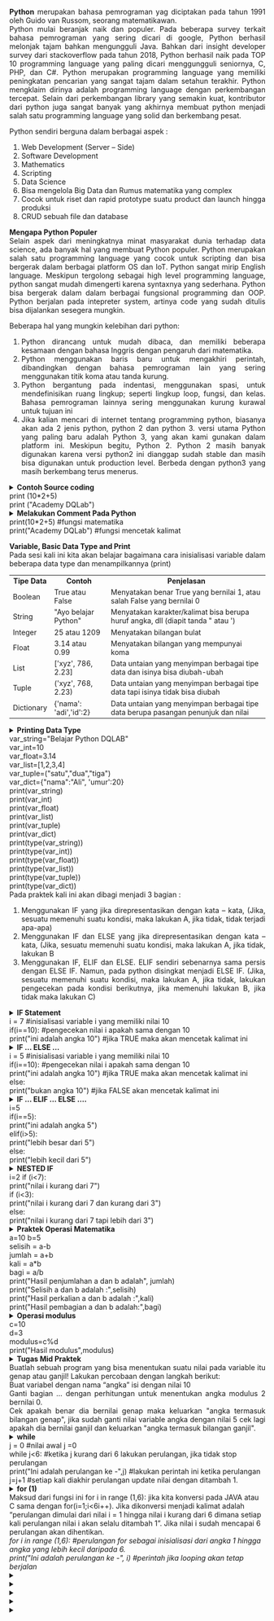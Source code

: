 <p align="justify"><b>Python</b> merupakan bahasa pemrograman yag diciptakan pada tahun 1991 oleh Guido van Russom, seorang matematikawan.</br>Python mulai beranjak naik dan populer. Pada beberapa survey terkait bahasa pemrograman yang sering dicari di google, Python berhasil melonjak tajam bahkan mengungguli Java. Bahkan dari insight developer survey dari stackoverflow pada tahun 2018, Python berhasil naik pada TOP 10 programming language yang paling dicari menggungguli seniornya, C, PHP, dan C#. Python merupakan programming language yang memiliki peningkatan pencarian yang sangat tajam dalam setahun terakhir. Python mengklaim dirinya adalah programming language dengan perkembangan tercepat. Selain dari perkembangan library yang semakin kuat, kontributor dari python juga sangat banyak yang akhirnya membuat python menjadi salah satu programming language yang solid dan berkembang pesat.</p>
Python sendiri berguna dalam berbagai aspek :
<ol align="justify"><li>Web Development (Server – Side)</li>
<li>Software Development</li>
<li>Mathematics</li>
<li>Scripting</li>
<li>Data Science</li>
<li>Bisa mengelola Big Data dan Rumus matematika yang complex</li>
<li>Cocok untuk riset dan rapid prototype suatu product dan launch hingga produksi</li>
<li>CRUD sebuah file dan database</li></ol>
<p align="justify"><b>Mengapa Python Populer</b></br>
Selain aspek dari meningkatnya minat masyarakat dunia terhadap data science, ada banyak hal yang membuat Python populer. Python merupakan salah satu programming language yang cocok untuk scripting dan bisa bergerak dalam berbagai platform OS dan IoT. Python sangat mirip English language. Meskipun tergolong sebagai high level programming language, python sangat mudah dimengerti karena syntaxnya yang sederhana. Python bisa bergerak dalam dalam berbagai fungsional programming dan OOP.  Python berjalan pada intepreter system, artinya code yang sudah ditulis bisa dijalankan sesegera mungkin.</p>
Beberapa hal yang mungkin kelebihan dari python:<ol align="justify"><li>Python dirancang untuk mudah dibaca, dan memiliki beberapa kesamaan dengan bahasa Inggris dengan pengaruh dari matematika.</li>
<li>Python menggunakan baris baru untuk mengakhiri perintah, dibandingkan dengan bahasa pemrograman lain yang sering menggunakan titik koma atau tanda kurung.</li>
<li>Python bergantung pada indentasi, menggunakan spasi, untuk mendefinisikan ruang lingkup; seperti lingkup loop, fungsi, dan kelas. Bahasa pemrograman lainnya sering menggunakan kurung kurawal untuk tujuan ini</li>
<li>Jika kalian mencari di internet tentang programming python, biasanya akan ada 2 jenis python, python 2 dan python 3. versi utama Python yang paling baru adalah Python 3, yang akan kami gunakan dalam platform ini. Meskipun begitu, Python 2. Python 2 masih banyak digunakan karena versi python2 ini dianggap sudah stable dan masih bisa digunakan untuk production level. Berbeda dengan python3 yang masih berkembang terus menerus.</li></ol>

<details> <summary><b>Contoh Source coding </b></br>print (10*2+5)</br>
print ("Academy DQLab")
  </summary><table><i>25</br>
Academy DQLab</i></table></details>

<details> <summary><b>Melakukan Comment Pada Python</b></br>print(10*2+5) #fungsi matematika</br>
print("Academy DQLab") #fungsi mencetak kalimat
</summary><table><i>25</br>
Academy DQLab</i></table></details>

<p align="justify"><b>Variable, Basic Data Type and Print</b></br>Pada sesi kali ini kita akan belajar bagaimana cara inisialisasi variable dalam beberapa data type dan menampilkannya (print)</br><table><tr align="center">
  <td><b>Tipe Data</b></td><td><b>Contoh</b></td><td><b>Penjelasan</b></td></tr>
<tr><td>Boolean</td><td>True atau False</td><td>Menyatakan benar True yang bernilai 1, atau salah False yang bernilai 0</td></tr>
<tr><td>String</td><td>	"Ayo belajar Python"</td><td>Menyatakan karakter/kalimat bisa berupa huruf angka, dll (diapit tanda " atau ')</td></tr>
<tr><td>Integer</td><td>25 atau 1209</td><td>Menyatakan bilangan bulat</td></tr>
<tr><td>Float</td><td>3.14 atau 0.99</td><td>Menyatakan bilangan yang mempunyai koma</td></tr>
<tr><td>List</td><td>		['xyz', 786, 2.23]</td><td>Data untaian yang menyimpan berbagai tipe data dan isinya bisa diubah-ubah</td></tr>
<tr><td>Tuple</td><td>('xyz', 768, 2.23)</td><td>Data untaian yang menyimpan berbagai tipe data tapi isinya tidak bisa diubah</td></tr>
<tr><td>Dictionary</td><td>{'nama': 'adi','id':2}</td><td>Data untaian yang menyimpan berbagai tipe data berupa pasangan penunjuk dan nilai</td></tr>
</table>
<details> <summary><b>Printing Data Type</b></br>var_string="Belajar Python DQLAB"</br>
var_int=10</br>
var_float=3.14</br>
var_list=[1,2,3,4]</br>
var_tuple=("satu","dua","tiga")</br>
var_dict={"nama":"Ali", 'umur':20}</br>
print(var_string)</br>
print(var_int)</br>
print(var_float)</br>
print(var_list)</br>
print(var_tuple)</br>
print(var_dict)	</br>
print(type(var_string))</br>
print(type(var_int))</br>
print(type(var_float))</br>
print(type(var_list))</br>
print(type(var_tuple))</br>
print(type(var_dict))
</summary><table><img src="https://github.com/yenysyafitry/Python-Fundamental-for-Data-Science//blob/main/Screenshot_1.jpg"></table></details>
Pada praktek kali ini akan dibagi menjadi 3 bagian :<ol align="justify"><li>Menggunakan IF yang jika direpresentasikan dengan kata – kata, (Jika, sesuatu memenuhi suatu kondisi, maka lakukan A, jika tidak, tidak terjadi apa-apa)</li>
<li>Menggunakan IF dan ELSE yang jika direpresentasikan dengan kata – kata, (Jika, sesuatu memenuhi suatu kondisi, maka lakukan A, jika tidak, lakukan B </li>
<li>Menggunakan IF, ELIF dan ELSE. ELIF sendiri sebenarnya sama persis dengan ELSE IF. Namun, pada python disingkat menjadi ELSE IF. (Jika, sesuatu memenuhi suatu kondisi, maka lakukan A, jika tidak, lakukan pengecekan pada kondisi berikutnya, jika memenuhi lakukan B, jika tidak maka lakukan C)</li></ol>

<details> <summary><b>IF Statement</b></br>i = 7 #inisialisasi variable i yang memiliki nilai 10</br>
if(i==10): #pengecekan nilai i apakah sama dengan 10</br>
    print("ini adalah angka 10") #jika TRUE maka akan mencetak kalimat ini	
</summary><table><i>Karena nilai 7 tidak memenuhi syarat kondisi dalam IF. Karena tidak ada kelanjutan perintah maka program dihentikan dan tidak mengeluarkan hasil apapun.</i></table></details>

<details> <summary><b>IF … ELSE …</b></br>i = 5 #inisialisasi variable i yang memiliki nilai 10</br>
if(i==10): #pengecekan nilai i apakah sama dengan 10</br>
    print("ini adalah angka 10") #jika TRUE maka akan mencetak kalimat ini</br>
else:</br>
    print("bukan angka 10") #jika FALSE akan mencetak kalimat ini
</summary><table align="justify"><i>bukan angka 10 </i> </br>Penjelasan: Nilai variable adalah 5. Pada kondisi pertama variable i tidak memenuhi. Maka dari output yang diberikan adalah perintah pada else yang merupakan hasil apabila pengecekan pertama tidak sesuai.</table></details>

<details> <summary><b>IF … ELIF … ELSE ….</b></br>i=5 </br>
if(i==5):</br>
     print("ini adalah angka 5")</br>
elif(i>5):</br>
     print("lebih besar dari 5")</br>
else:</br>
     print("lebih kecil dari 5")
</summary><table align="justify"><i>Output : </br>ini adalah angka 5</i></br>Penjelasan : Nilai variable i tidak memenuhi dari kondisi pertama dimana ditanyakan apakah nilai i sama dengan 5. Lalu masuk pada pengecekan kedua variable i juga tidak memenuhi. Maka dari itu langsung masuk pada perintah ketiga karena kedua pengecekan awal tidak memenuhi.</table></details>

<details> <summary><b>NESTED IF</b></br>i=2
if (i<7):</br>
print("nilai i kurang dari 7")</br>
if (i<3):</br>
print("nilai i kurang dari 7 dan kurang dari 3")</br>
else:</br>
print("nilai i kurang dari 7 tapi lebih dari 3")
</summary><table>Pengecekan bertingkat ini kerap disebut sebagai nested IF.</table></details>

<details> <summary><b>Praktek Operasi Matematika</b></br>a=10
b=5</br>
selisih = a-b</br>
jumlah = a+b</br>
kali = a*b</br>
bagi = a/b</br>
print("Hasil penjumlahan a dan b adalah", jumlah)</br>
print("Selisih a dan b adalah :",selisih)</br>
print("Hasil perkalian a dan b adalah :",kali)</br>
print("Hasil pembagian a dan b adalah:",bagi)				
</summary><table><i>Output : </br>Hasil penjumlahan a dan b adalah 15</br>
Selisih a dan b adalah : 5</br>
Hasil perkalian a dan b adalah : 50</br>
Hasil pembagian a dan b adalah: 2.0</i></table></details>

<details> <summary><b>Operasi modulus</b></br>c=10</br>
d=3</br>
modulus=c%d</br>
print("Hasil modulus",modulus)
</summary><table align="justify"><i>Output : </br>Hasil modulus 1</i></br>Kenapa bisa seperti itu? Prinsip modulus adalah dasarnya sebuah pembagian. Jika pembagi tidak bisa membagi habis angka yang dibagi maka. Fungsi modulus akan membagi hingga mendekati nilai yang dibagi namun tidak melebihi. Selisih dari angka yang mendekati dan angka yang dibagi nanti merupakan hasil modulus. Jika bisa dibagi habis seperti kasus pertama 10/5 maka modulus akan mengembalikan nilai 0.</table></details>

<details> <summary align="justify"><b>Tugas Mid Praktek</b></br>Buatlah sebuah program yang bisa menentukan suatu nilai pada variable itu genap atau ganjil! Lakukan percobaan dengan langkah berikut:</br>
Buat variabel dengan nama “angka” isi dengan nilai 10</br>
Ganti bagian … dengan perhitungan untuk menentukan angka modulus 2 bernilai 0.</br>
Cek apakah benar dia bernilai genap maka keluarkan "angka termasuk bilangan genap", jika sudah ganti nilai variable angka dengan nilai 5 cek lagi apakah dia bernilai ganjil dan keluarkan "angka termasuk bilangan ganjil".
</summary><table><i>angka=5</br>
if(angka%2==0):</br>
print("angka termasuk bilangan genap")</br>
else:</br>
print("angka termasuk bilangan ganjil")</i></table></details>

<details> <summary><b>while</b></br>j = 0 #nilai awal j =0</br>
while j<6: #ketika j kurang dari 6 lakukan perulangan, jika tidak stop perulangan</br>
    print("Ini adalah perulangan ke -",j) #lakukan perintah ini ketika perulangan</br>
    j=j+1 #setiap kali diakhir perulangan update nilai dengan ditambah 1.
</summary><table><i>Output :</br>Ini adalah perulangan ke - 0</br>
Ini adalah perulangan ke - 1</br>
Ini adalah perulangan ke - 2</br>
Ini adalah perulangan ke - 3</br>
Ini adalah perulangan ke - 4</br>
Ini adalah perulangan ke - 5></i></table></details>
<details> <summary><b>for (1)</b></br>Maksud dari fungsi ini for i in range (1,6): jika kita konversi pada JAVA atau C sama dengan for(i=1;i<6i++). Jika dikonversi menjadi kalimat adalah “perulangan dimulai dari nilai i = 1 hingga nilai i kurang dari 6 dimana setiap kali perulangan nilai i akan selalu ditambah 1”. Jika nilai i sudah mencapai 6 perulangan akan dihentikan. </br><i>for i in range (1,6): #perulangan for sebagai inisialisasi dari angka 1 hingga angka yang lebih kecil daripada 6.</br>
    print("Ini adalah perulangan ke -", i) #perintah jika looping akan tetap berjalan</br></i>
</summary><table><i>Output : </br>Ini adalah perulangan ke - 1</br>
Ini adalah perulangan ke - 2</br>
Ini adalah perulangan ke - 3</br>
Ini adalah perulangan ke - 4</br>
Ini adalah perulangan ke - 5</i></table></details>

<details> <summary align="justify"><b></br>
</summary><table><img src="https://github.com/yenysyafitry/Advanced-Data-Visualization-with-ggplot2-using-R/blob/main/Screenshot_1.jpg"></table></details>
<details> <summary align="justify"><b></br>
</summary><table><img src="https://github.com/yenysyafitry/Advanced-Data-Visualization-with-ggplot2-using-R/blob/main/Screenshot_1.jpg"></table></details>
<details> <summary align="justify"><b></br>
</summary><table><img src="https://github.com/yenysyafitry/Advanced-Data-Visualization-with-ggplot2-using-R/blob/main/Screenshot_1.jpg"></table></details>
<details> <summary align="justify"><b></br>
</summary><table><img src="https://github.com/yenysyafitry/Advanced-Data-Visualization-with-ggplot2-using-R/blob/main/Screenshot_1.jpg"></table></details>
<details> <summary align="justify"><b></br>
</summary><table><img src="https://github.com/yenysyafitry/Advanced-Data-Visualization-with-ggplot2-using-R/blob/main/Screenshot_1.jpg"></table></details>

